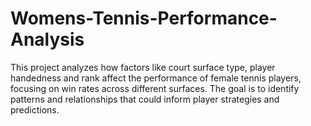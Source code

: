 # Womens-Tennis-Performance-Analysis
This project analyzes how factors like court surface type, player handedness and rank affect the performance of female tennis players, focusing on win rates across different surfaces. The goal is to identify patterns and relationships that could inform player strategies and predictions.
